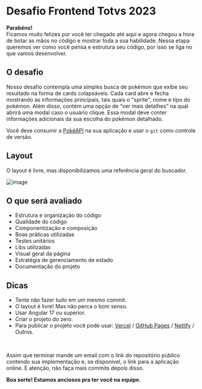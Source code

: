# Desafio Frontend Totvs 2023

**Parabéns!** <br>
Ficamos muito felizes por você ter chegado até aqui e agora chegou a hora de botar as mãos no código e mostrar toda a sua habilidade.
Nessa etapa queremos ver como você pensa e estrutura seu código, por isso se liga no que vamos desenvolver.

## O desafio
Nosso desafio contempla uma simples busca de pokémon que exibe seu resultado na forma de cards colapsáveis. Cada card abre e fecha mostrando as informações principais, tais quais o "sprite", nome e tipo do pokémon. Além disso, contém uma opção de “ver mais detalhes” na qual abrirá uma modal caso o usuário clique. Essa modal deve conter informações adicionais da sua escolha do pokémon detalhado.<br>

Você deve consumir a [PokéAPI](https://pokeapi.co/) na sua aplicação e usar o `git` como controle de versão.

## Layout
O layout é livre, mas disponibilizamos uma referência geral do buscador.

![image](https://github.com/user-attachments/assets/4ef68fd9-a5cf-4b0c-b82b-e0f3b8cc81f5)

## O que será avaliado
* Estrutura e organização do código
* Qualidade do código
* Componentização e composição
* Boas práticas utilizadas
* Testes unitários
* Libs utilizadas
* Visual geral da página
* Estratégia de gerenciamento de estado
* Documentação do projeto

## Dicas
* Tente não fazer tudo em um mesmo commit.
* O layout é livre! Mas não perca o bom senso.
* Usar Angular 17 ou superior.
* Criar o projeto do zero.
* Para publicar o projeto você pode usar: [Vercel](https://vercel.com/) / [GitHub Pages](https://pages.github.com/) / [Netlify](https://www.netlify.com/) / Outros.

<br>

Assim que terminar mande um email com o link do repositório público contendo sua implementação e, se disponível, o link para a aplicação online. E atenção, não faça mais commits depois disso.

**Boa sorte! Estamos anciosos pra ter você na equipe.**
